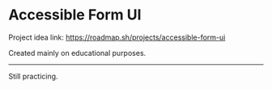 # Accessible Form UI

Project idea link: https://roadmap.sh/projects/accessible-form-ui

Created mainly on educational purposes.

---

Still practicing.